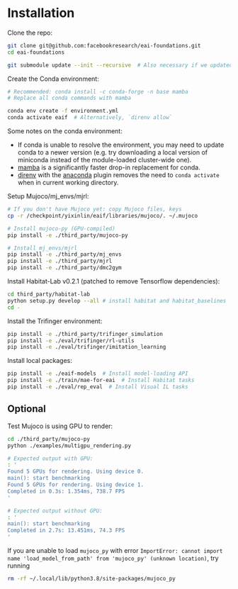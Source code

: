 # Installation

Clone the repo:

```bash
git clone git@github.com:facebookresearch/eai-foundations.git
cd eai-foundations

git submodule update --init --recursive  # Also necessary if we updated any submodules
```

Create the Conda environment:

```bash
# Recommended: conda install -c conda-forge -n base mamba
# Replace all conda commands with mamba

conda env create -f environment.yml
conda activate eaif  # Alternatively, `direnv allow`
```

Some notes on the conda environment:
- If conda is unable to resolve the environment, you may need to update conda to a newer version (e.g. try downloading a local version of miniconda instead of the module-loaded cluster-wide one).
- [mamba](https://github.com/mamba-org/mamba) is a significantly faster drop-in replacement for conda.
- [direnv](https://direnv.net/) with the [anaconda](https://github.com/direnv/direnv/wiki/Python#anaconda) plugin removes the need to `conda activate` when in current working directory.

Setup Mujoco/mj_envs/mjrl:

```bash
# If you don't have Mujoco yet: copy Mujoco files, keys
cp -r /checkpoint/yixinlin/eaif/libraries/mujoco/. ~/.mujoco

# Install mujoco-py (GPU-compiled)
pip install -e ./third_party/mujoco-py

# Install mj_envs/mjrl
pip install -e ./third_party/mj_envs
pip install -e ./third_party/mjrl
pip install -e ./third_party/dmc2gym
```


Install Habitat-Lab v0.2.1 (patched to remove Tensorflow dependencies):

```bash
cd third_party/habitat-lab
python setup.py develop --all # install habitat and habitat_baselines
cd -
```

Install the Trifinger environment:

```bash
pip install -e ./third_party/trifinger_simulation
pip install -e ./eval/trifinger/rl-utils
pip install -e ./eval/trifinger/imitation_learning
```

Install local packages:


```bash
pip install -e ./eaif-models  # Install model-loading API
pip install -e ./train/mae-for-eai  # Install Habitat tasks
pip install -e ./eval/rep_eval  # Install Visual IL tasks
```

## Optional

Test Mujoco is using GPU to render:

```bash
cd ./third_party/mujoco-py
python ./examples/multigpu_rendering.py

# Expected output with GPU:
: '
Found 5 GPUs for rendering. Using device 0.
main(): start benchmarking                         
Found 5 GPUs for rendering. Using device 1.
Completed in 0.3s: 1.354ms, 738.7 FPS 
'

# Expected output without GPU:
: '
main(): start benchmarking                 
Completed in 2.7s: 13.451ms, 74.3 FPS
'
```

If you are unable to load `mujoco_py` with error `ImportError: cannot import name 'load_model_from_path' from 'mujoco_py' (unknown location)`, try running

```bash
rm -rf ~/.local/lib/python3.8/site-packages/mujoco_py
```
